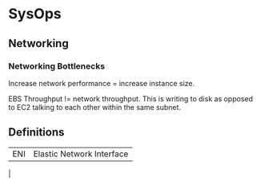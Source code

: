 # SysOps

## Networking

### Networking Bottlenecks

Increase network performance = increase instance size.

EBS Throughput != network throughput. This is writing to disk as opposed to EC2 talking to each other within the same subnet.

## Definitions

|			|									|
|		---	|								---	|
| ENI		|	 Elastic Network Interface		|
|
